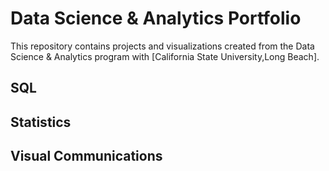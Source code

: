 # Data Science & Analytics Portfolio
This repository contains projects and visualizations created from the Data
Science & Analytics program with [California State University,Long Beach].
## SQL
## Statistics
## Visual Communications
